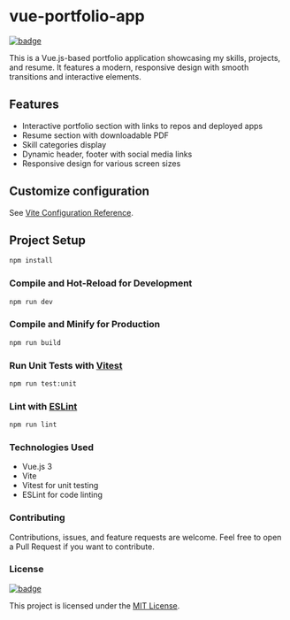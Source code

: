 # vue-portfolio-app

[![badge](https://img.shields.io/badge/license-MIT-brightgreen.svg)](https://opensource.org/licenses/mit)

This is a Vue.js-based portfolio application showcasing my skills, projects, and resume. It features a modern, responsive design with smooth transitions and interactive elements.

## Features

- Interactive portfolio section with links to repos and deployed apps
- Resume section with downloadable PDF
- Skill categories display
- Dynamic header, footer with social media links
- Responsive design for various screen sizes

## Customize configuration

See [Vite Configuration Reference](https://vitejs.dev/config/).

## Project Setup

```sh
npm install
```

### Compile and Hot-Reload for Development

```sh
npm run dev
```

### Compile and Minify for Production

```sh
npm run build
```

### Run Unit Tests with [Vitest](https://vitest.dev/)

```sh
npm run test:unit
```

### Lint with [ESLint](https://eslint.org/)

```sh
npm run lint
```

### Technologies Used

- Vue.js 3
- Vite
- Vitest for unit testing
- ESLint for code linting

### Contributing

Contributions, issues, and feature requests are welcome. Feel free to open a Pull Request if you want to contribute.

### License

[![badge](https://img.shields.io/badge/license-MIT-brightgreen.svg)](https://opensource.org/licenses/mit)

This project is licensed under the [MIT License](LICENSE).
